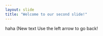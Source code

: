 ```yaml
---
layout: slide
title: "Welcome to our second slide!"
---
```

haha (New text
Use the left arrow to go back!
